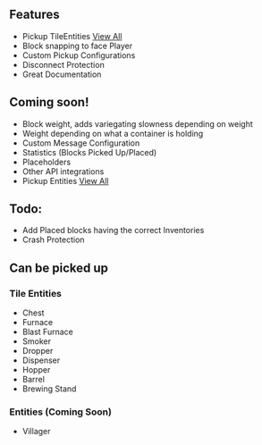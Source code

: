 ## Features

* Pickup TileEntities [View All](#tile-entities)
* Block snapping to face Player
* Custom Pickup Configurations
* Disconnect Protection
* Great Documentation

## Coming soon!

* Block weight, adds variegating slowness depending on weight
* Weight depending on what a container is holding
* Custom Message Configuration
* Statistics (Blocks Picked Up/Placed)
* Placeholders
* Other API integrations
* Pickup Entities [View All](#entities-coming-soon)

## Todo:
* Add Placed blocks having the correct Inventories
* Crash Protection

## Can be picked up
### Tile Entities
* Chest
* Furnace
* Blast Furnace
* Smoker
* Dropper
* Dispenser
* Hopper
* Barrel
* Brewing Stand
### Entities (Coming Soon)
* Villager
